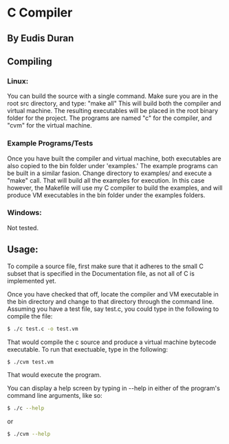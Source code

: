 C Compiler
==========
By Eudis Duran
--------------

## Compiling

### Linux:

You can build the source with a single command.
Make sure you are in the root src directory, and 
type: "make all"  This will build both the compiler
and virtual machine.  The resulting executables will
be placed in the root binary folder for the project.
The programs are named "c" for the compiler, and "cvm" for 
the virtual machine.

### Example Programs/Tests
Once you have built the compiler and virtual machine, both
executables are also copied to the bin folder under 'examples.'
The example programs can be built in a similar fasion.
Change directory to examples/ and execute a "make"
call.  That will build all the examples for execution.
In this case however, the Makefile will use my C compiler
to build the examples, and will produce VM executables 
in the bin folder under the examples folders.

### Windows:
Not tested.  


## Usage:
To compile a source file, first make sure that it adheres
to the small C subset that is specified in the Documentation
file, as not all of C is implemented yet.

Once you have checked that off, locate the compiler and VM
executable in the bin directory and change to that directory
through the command line.  Assuming you have a test
file, say test.c, you could type in the following to compile
the file:

```bash
$ ./c test.c -o test.vm
```

That would compile the c source and produce a virtual machine
bytecode executable.  To run that exectuable, type in the
following:

```bash
$ ./cvm test.vm
```

That would execute the program.

You can display a help screen by typing in --help in either of the
program's command line arguments, like so:

```bash
$ ./c --help
```

or

```bash
$ ./cvm --help
```
